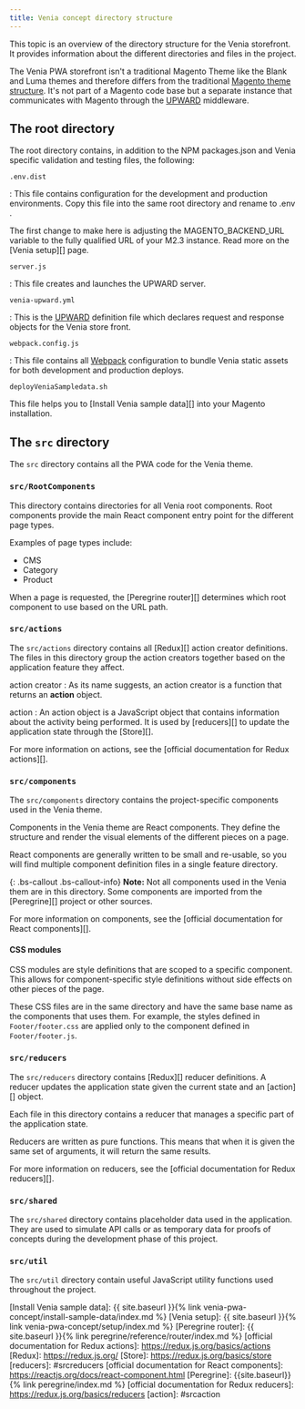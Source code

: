 ```yaml
---
title: Venia concept directory structure
---
```


This topic is an overview of the directory structure for the Venia storefront. It provides information about the different directories and files in the project.

The Venia PWA storefront isn't a traditional Magento Theme like the Blank and Luma themes and therefore differs from the traditional [Magento theme structure][]. It's not part of a Magento code base but a separate instance that communicates with Magento through the [UPWARD][] middleware.


## The root directory

The root directory contains, in addition to the NPM packages.json and Venia specific validation and testing files, the following:

`.env.dist` 

: This file contains configuration for the development and production environments. Copy this file into the same root directory and rename to .env .

The first change to make here is adjusting the MAGENTO_BACKEND_URL variable to the fully qualified URL of your M2.3 instance. Read more on the [Venia setup][] page.

`server.js`

: This file creates and launches the UPWARD server.

`venia-upward.yml`

: This is the [UPWARD][] definition file which declares request and response objects for the Venia store front.

`webpack.config.js`

: This file contains all [Webpack][] configuration to bundle Venia static assets for both development and production deploys.

`deployVeniaSampledata.sh`

This file helps you to [Install Venia sample data][] into your Magento installation.


## The `src` directory

The `src` directory contains all the PWA code for the Venia theme.

### `src/RootComponents`

This directory contains directories for all Venia root components.
Root components provide the main React component entry point for the different page types.

Examples of page types include:

* CMS
* Category
* Product

When a page is requested, the [Peregrine router][] determines which root component to use based on the URL path.

### `src/actions`

The `src/actions` directory contains all [Redux][] action creator definitions.
The files in this directory group the action creators together based on the application feature they affect.

action creator
: As its name suggests, an action creator is a function that returns an **action** object.

action
: An action object is a JavaScript object that contains information about the activity being performed.
  It is used by [reducers][] to update the application state through the [Store][].

For more information on actions, see the [official documentation for Redux actions][].

### `src/components`

The `src/components` directory contains the project-specific components used in the Venia theme.

Components in the Venia theme are React components.
They define the structure and render the visual elements of the different pieces on a page.

React components are generally written to be small and re-usable, so
you will find multiple component definition files in a single feature directory.

{: .bs-callout .bs-callout-info}
**Note:**
Not all components used in the Venia them are in this directory.
Some components are imported from the [Peregrine][] project or other sources.

For more information on components, see the [official documentation for React components][].

#### CSS modules

CSS modules are style definitions that are scoped to a specific component.
This allows for component-specific style definitions without side effects on other pieces of the page.

These CSS files are in the same directory and have the same base name as the components that uses them.
For example, the styles defined in `Footer/footer.css` are applied only to the component defined in `Footer/footer.js`.

### `src/reducers`

The `src/reducers` directory contains [Redux][] reducer definitions.
A reducer updates the application state given the current state and an [action][] object.

Each file in this directory contains a reducer that manages a specific part of the application state.

Reducers are written as pure functions.
This means that when it is given the same set of arguments, it will return the same results.

For more information on reducers, see the [official documentation for Redux reducers][].

### `src/shared`

The `src/shared` directory contains placeholder data used in the application.
They are used to simulate API calls or as temporary data for proofs of concepts during the development phase of this project.

### `src/util`

The `src/util` directory contain useful JavaScript utility functions used throughout the project.

[Magento theme structure]: https://devdocs.magento.com/guides/v2.3/frontend-dev-guide/themes/theme-structure.html
[UPWARD]: 
https://github.com/magento-research/pwa-studio/tree/release/2.0/packages/upward-spec
[Webpack]:
https://webpack.js.org/
[Install Venia sample data]: {{ site.baseurl }}{% link venia-pwa-concept/install-sample-data/index.md %}
[Venia setup]: {{ site.baseurl }}{% link venia-pwa-concept/setup/index.md %}
[Peregrine router]: {{ site.baseurl }}{% link peregrine/reference/router/index.md %}
[official documentation for Redux actions]: https://redux.js.org/basics/actions
[Redux]: https://redux.js.org/
[Store]: https://redux.js.org/basics/store
[reducers]: #srcreducers
[official documentation for React components]: https://reactjs.org/docs/react-component.html
[Peregrine]: {{site.baseurl}}{% link peregrine/index.md %}
[official documentation for Redux reducers]: https://redux.js.org/basics/reducers
[action]: #srcaction
